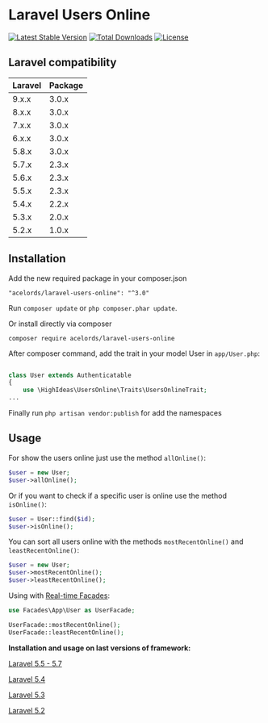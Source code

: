 # Laravel Users Online

[![Latest Stable Version](https://poser.pugx.org/acelords/laravel-users-online/v/stable)](https://packagist.org/packages/acelords/laravel-users-online)
[![Total Downloads](https://poser.pugx.org/acelords/laravel-users-online/downloads)](https://packagist.org/packages/acelords/laravel-users-online)
[![License](https://poser.pugx.org/acelords/laravel-users-online/license)](https://packagist.org/packages/acelords/laravel-users-online)

## Laravel compatibility

 Laravel      | Package
:-------------|:----------
  9.x.x        | 3.0.x
  8.x.x        | 3.0.x
  7.x.x        | 3.0.x
  6.x.x        | 3.0.x
  5.8.x        | 3.0.x
  5.7.x        | 2.3.x
  5.6.x        | 2.3.x
  5.5.x        | 2.3.x
  5.4.x        | 2.2.x
  5.3.x        | 2.0.x
  5.2.x        | 1.0.x

## Installation

Add the new required package in your composer.json

```
"acelords/laravel-users-online": "^3.0"
```
Run `composer update` or `php composer.phar update`.

Or install directly via composer

```
composer require acelords/laravel-users-online
```

After composer command, add the trait in your model User in `app/User.php`:

```php

class User extends Authenticatable
{
    use \HighIdeas\UsersOnline\Traits\UsersOnlineTrait;
...

```
Finally run `php artisan vendor:publish` for add the namespaces

## Usage

For show the users online just use the method `allOnline()`:

```php
$user = new User;
$user->allOnline();
```
Or if you want to check if a specific user is online use the method `isOnline()`:

```php
$user = User::find($id);
$user->isOnline();
```

You can sort all users online with the methods `mostRecentOnline()` and `leastRecentOnline()`:

```php
$user = new User;
$user->mostRecentOnline();
$user->leastRecentOnline();
```
Using with [Real-time Facades](https://laravel.com/docs/6.x/facades#real-time-facades):
```php
use Facades\App\User as UserFacade;

UserFacade::mostRecentOnline();
UserFacade::leastRecentOnline();
```

**Installation and usage on last versions of framework:**

[Laravel 5.5 - 5.7](instructions/5.5-7.md)

[Laravel 5.4](instructions/5.4.md)

[Laravel 5.3](instructions/5.3.md)

[Laravel 5.2](instructions/5.2.md)
